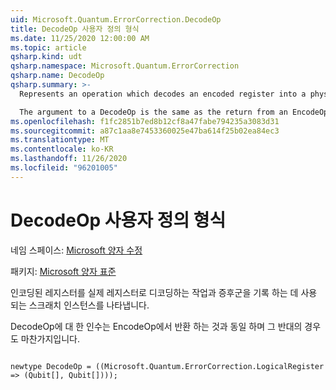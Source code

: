```yaml
---
uid: Microsoft.Quantum.ErrorCorrection.DecodeOp
title: DecodeOp 사용자 정의 형식
ms.date: 11/25/2020 12:00:00 AM
ms.topic: article
qsharp.kind: udt
qsharp.namespace: Microsoft.Quantum.ErrorCorrection
qsharp.name: DecodeOp
qsharp.summary: >-
  Represents an operation which decodes an encoded register into a physical register and the scratch qubits used to record a syndrome.

  The argument to a DecodeOp is the same as the return from an EncodeOp, and vice versa.
ms.openlocfilehash: f1fc2851b7ed8b12cf8a47fabe794235a3083d31
ms.sourcegitcommit: a87c1aa8e7453360025e47ba614f25b02ea84ec3
ms.translationtype: MT
ms.contentlocale: ko-KR
ms.lasthandoff: 11/26/2020
ms.locfileid: "96201005"
---
```

# <a name="decodeop-user-defined-type"></a>DecodeOp 사용자 정의 형식

네임 스페이스: [Microsoft 양자 수정](xref:Microsoft.Quantum.ErrorCorrection)

패키지: [Microsoft 양자 표준](https://nuget.org/packages/Microsoft.Quantum.Standard)


인코딩된 레지스터를 실제 레지스터로 디코딩하는 작업과 증후군을 기록 하는 데 사용 되는 스크래치 인스턴스를 나타냅니다.

DecodeOp에 대 한 인수는 EncodeOp에서 반환 하는 것과 동일 하며 그 반대의 경우도 마찬가지입니다.

```qsharp

newtype DecodeOp = ((Microsoft.Quantum.ErrorCorrection.LogicalRegister => (Qubit[], Qubit[])));
```

